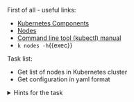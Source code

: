 First of all - useful links:
- [Kubernetes Components](https://kubernetes.io/docs/concepts/overview/components/)
- [Nodes](https://kubernetes.io/docs/concepts/architecture/nodes/)
- [Command line tool (kubectl) manual](https://kubernetes.io/docs/reference/kubectl/)
- `k nodes -h`{{exec}}

Task list:
- Get list of nodes in Kubernetes cluster
- Get configuration in yaml format

<details><summary>Hints for the task</summary>
<pre>
$ k get nodes
$ k config view
</pre>
</details>
